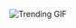 
<!-- GIF_SECTION -->
![Trending GIF](https://media1.giphy.com/media/v1.Y2lkPThiYjIxNzcyMHlzaWxtb2k0Z255dHlxbTByaHoxN3JqbXk5Y3Juc2pya3hkNWdxMCZlcD12MV9naWZzX3NlYXJjaCZjdD1n/gyoipv2u40ekqz89Rk/giphy.gif)
<!-- END_GIF_SECTION -->
